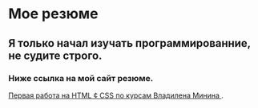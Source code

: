 # Мое резюме

## Я только начал изучать программированние, не судите строго.
### Ниже ссылка на мой сайт резюме.
[ Первая работа на HTML ¢ CSS по курсам Владилена Минина ](https://lolushko.github.io/resume/).
